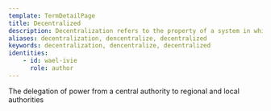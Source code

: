 ```yaml
---
template: TermDetailPage
title: Decentralized
description: Decentralization refers to the property of a system in which nodes or actors work in concert in a distributed fashion to achieve a global goal.
aliases: decentralization, dencentralize, decentralized
keywords: decentralization, dencentralize, decentralized
identities: 
    - id: wael-ivie
      role: author
---
```


The delegation of power from a central authority to regional and local authorities